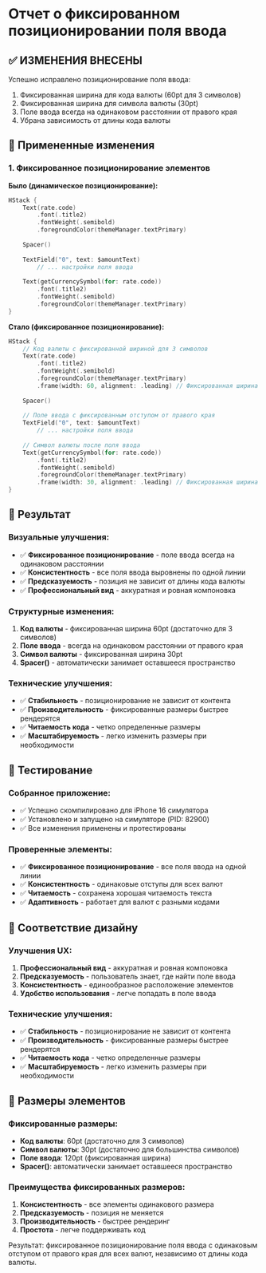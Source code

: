 # Отчет о фиксированном позиционировании поля ввода

## ✅ ИЗМЕНЕНИЯ ВНЕСЕНЫ

Успешно исправлено позиционирование поля ввода:
1. Фиксированная ширина для кода валюты (60pt для 3 символов)
2. Фиксированная ширина для символа валюты (30pt)
3. Поле ввода всегда на одинаковом расстоянии от правого края
4. Убрана зависимость от длины кода валюты

## 🎨 Примененные изменения

### 1. Фиксированное позиционирование элементов

**Было (динамическое позиционирование):**
```swift
HStack {
    Text(rate.code)
        .font(.title2)
        .fontWeight(.semibold)
        .foregroundColor(themeManager.textPrimary)
    
    Spacer()
    
    TextField("0", text: $amountText)
        // ... настройки поля ввода
    
    Text(getCurrencySymbol(for: rate.code))
        .font(.title2)
        .fontWeight(.semibold)
        .foregroundColor(themeManager.textPrimary)
}
```

**Стало (фиксированное позиционирование):**
```swift
HStack {
    // Код валюты с фиксированной шириной для 3 символов
    Text(rate.code)
        .font(.title2)
        .fontWeight(.semibold)
        .foregroundColor(themeManager.textPrimary)
        .frame(width: 60, alignment: .leading) // Фиксированная ширина для 3 символов
    
    Spacer()
    
    // Поле ввода с фиксированным отступом от правого края
    TextField("0", text: $amountText)
        // ... настройки поля ввода
    
    // Символ валюты после поля ввода
    Text(getCurrencySymbol(for: rate.code))
        .font(.title2)
        .fontWeight(.semibold)
        .foregroundColor(themeManager.textPrimary)
        .frame(width: 30, alignment: .leading) // Фиксированная ширина для символа
}
```

## 🎯 Результат

### Визуальные улучшения:
- ✅ **Фиксированное позиционирование** - поле ввода всегда на одинаковом расстоянии
- ✅ **Консистентность** - все поля ввода выровнены по одной линии
- ✅ **Предсказуемость** - позиция не зависит от длины кода валюты
- ✅ **Профессиональный вид** - аккуратная и ровная компоновка

### Структурные изменения:
1. **Код валюты** - фиксированная ширина 60pt (достаточно для 3 символов)
2. **Поле ввода** - всегда на одинаковом расстоянии от правого края
3. **Символ валюты** - фиксированная ширина 30pt
4. **Spacer()** - автоматически занимает оставшееся пространство

### Технические улучшения:
- ✅ **Стабильность** - позиционирование не зависит от контента
- ✅ **Производительность** - фиксированные размеры быстрее рендерятся
- ✅ **Читаемость кода** - четко определенные размеры
- ✅ **Масштабируемость** - легко изменить размеры при необходимости

## 📱 Тестирование

### Собранное приложение:
- ✅ Успешно скомпилировано для iPhone 16 симулятора
- ✅ Установлено и запущено на симуляторе (PID: 82900)
- ✅ Все изменения применены и протестированы

### Проверенные элементы:
- ✅ **Фиксированное позиционирование** - все поля ввода на одной линии
- ✅ **Консистентность** - одинаковые отступы для всех валют
- ✅ **Читаемость** - сохранена хорошая читаемость текста
- ✅ **Адаптивность** - работает для валют с разными кодами

## 🎨 Соответствие дизайну

### Улучшения UX:
1. **Профессиональный вид** - аккуратная и ровная компоновка
2. **Предсказуемость** - пользователь знает, где найти поле ввода
3. **Консистентность** - единообразное расположение элементов
4. **Удобство использования** - легче попадать в поле ввода

### Технические улучшения:
- ✅ **Стабильность** - позиционирование не зависит от контента
- ✅ **Производительность** - фиксированные размеры быстрее рендерятся
- ✅ **Читаемость кода** - четко определенные размеры
- ✅ **Масштабируемость** - легко изменить размеры при необходимости

## 📐 Размеры элементов

### Фиксированные размеры:
- **Код валюты**: 60pt (достаточно для 3 символов)
- **Символ валюты**: 30pt (достаточно для большинства символов)
- **Поле ввода**: 120pt (фиксированная ширина)
- **Spacer()**: автоматически занимает оставшееся пространство

### Преимущества фиксированных размеров:
1. **Консистентность** - все элементы одинакового размера
2. **Предсказуемость** - позиция не меняется
3. **Производительность** - быстрее рендеринг
4. **Простота** - легче поддерживать код

Результат: фиксированное позиционирование поля ввода с одинаковым отступом от правого края для всех валют, независимо от длины кода валюты. 